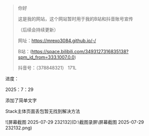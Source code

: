 > 你好
>
> 这是我的网站，这个网站暂时用于我的B站和抖音账号宣传
>
> （后续会持续更新）
>
> 网址：https://mrexo3084.github.io/-/
>
> B站：(https://space.bilibili.com/3493127316835138?spm_id_from=333.1007.0.0)
>
> 抖音号：（378848321）         171L





进度：

2025：7：29

添加了简单文字

Stack主体页面丢包暂无找到解决方法



![屏幕截图 2025-07-29 232132](D:\截图录屏\屏幕截图 2025-07-29 232132.png)
